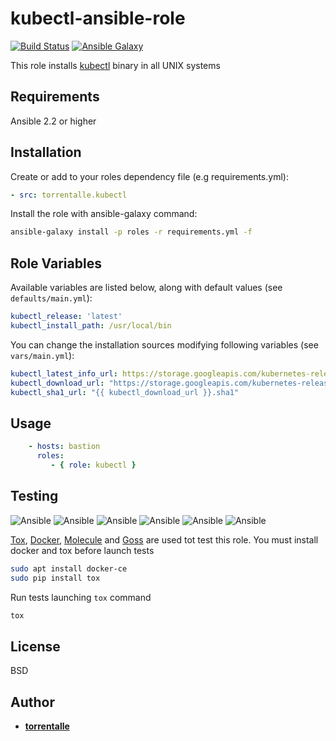 kubectl-ansible-role
=========
[![Build Status](https://travis-ci.org/torrentalle/kubectl-ansible-role.svg?branch=master)](https://travis-ci.org/torrentalle/kubectl-ansible-role)
[![Ansible Galaxy](https://img.shields.io/badge/galaxy-torrentalle.kubectl-blue.svg)](https://galaxy.ansible.com/torrentalle/kubectl-ansible-role)

This role installs [kubectl](https://kubernetes.io/docs/tasks/tools/install-kubectl/) binary in all UNIX systems

Requirements
--------------
Ansible 2.2 or higher


Installation
--------------

Create or add to your roles dependency file (e.g requirements.yml):

```yml
- src: torrentalle.kubectl
```

Install the role with ansible-galaxy command:

```sh
ansible-galaxy install -p roles -r requirements.yml -f
```

Role Variables
--------------
Available variables are listed below, along with default values (see `defaults/main.yml`):

```yml
kubectl_release: 'latest'
kubectl_install_path: /usr/local/bin
```

You can change the installation sources modifying following variables (see `vars/main.yml`):

```yml
kubectl_latest_info_url: https://storage.googleapis.com/kubernetes-release/release/stable.txt
kubectl_download_url: "https://storage.googleapis.com/kubernetes-release/release/{{ kubectl_release }}/bin/{{ ansible_system | lower }}/amd64/kubectl"
kubectl_sha1_url: "{{ kubectl_download_url }}.sha1"
```

Usage
----------------

```yml
    - hosts: bastion
      roles:
         - { role: kubectl }
```

Testing
------------------

![Ansible](https://img.shields.io/badge/ansible-2.2-green.svg) ![Ansible](https://img.shields.io/badge/ansible-2.3-green.svg) ![Ansible](https://img.shields.io/badge/ansible-2.4-green.svg) ![Ansible](https://img.shields.io/badge/ansible-2.4-green.svg) ![Ansible](https://img.shields.io/badge/ansible-2.5-green.svg) ![Ansible](https://img.shields.io/badge/ansible-2.6.0a1-green.svg)

[Tox](https://tox.readthedocs.io), [Docker](https://www.docker.com/), [Molecule](https://molecule.readthedocs.io) and [Goss](https://goss.rocks) are used tot test this role.
You must install docker and tox before launch tests

```bash
sudo apt install docker-ce
sudo pip install tox
```

Run tests launching `tox` command

```bash
tox
```

License
-------

BSD

Author
------------------
 * **[torrentalle](https://github.com/torrentalle)**
